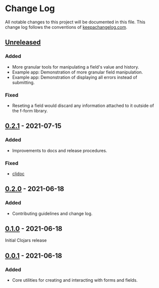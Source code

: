 # Change Log
All notable changes to this project will be documented in this file. This change
log follows the conventions of [keepachangelog.com](http://keepachangelog.com/).

## [Unreleased]
### Added
- More granular tools for manipulating a field's value and history.
- Example app: Demonstration of more granular field manipulation.
- Example app: Demonstration of displaying all errors instead of submitting.
### Fixed
- Reseting a field would discard any information attached to it outside of the
  f-form library.

## [0.2.1] - 2021-07-15
### Added
- Improvements to docs and release procedures.
### Fixed
- [cljdoc](https://cljdoc.org/d/com.github.mainej/f-form)

## [0.2.0] - 2021-06-18
### Added
- Contributing guidelines and change log.

## [0.1.0] - 2021-06-18
Initial Clojars release

## [0.0.1] - 2021-06-18
### Added
- Core utilities for creating and interacting with forms and fields.

[Unreleased]: https://github.com/mainej/f-form/compare/v0.2.1...main
[0.2.1]: https://github.com/mainej/f-form/compare/v0.2.0...v0.2.1
[0.2.0]: https://github.com/mainej/f-form/compare/v0.1.0...v0.2.0
[0.1.0]: https://github.com/mainej/f-form/compare/v0.0.1...v0.1.0
[0.0.1]: https://github.com/mainej/f-form/tree/v0.0.1
